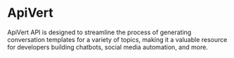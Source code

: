 # ApiVert
ApiVert API is designed to streamline the process of generating conversation templates for a variety of topics, making it a valuable resource for developers building chatbots, social media automation, and more.
